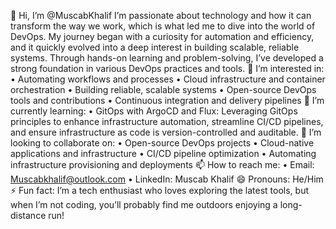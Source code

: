 👋 Hi, I’m @MuscabKhalif
I’m passionate about technology and how it can transform the way we work, which is what led me to dive into the world of DevOps. My journey began with a curiosity for automation and efficiency, and it quickly evolved into a deep interest in building scalable, reliable systems. Through hands-on learning and problem-solving, I’ve developed a strong foundation in various DevOps practices and tools.
👀 I’m interested in:
•	Automating workflows and processes
•	Cloud infrastructure and container orchestration
•	Building reliable, scalable systems
•	Open-source DevOps tools and contributions
•	Continuous integration and delivery pipelines
🌱 I’m currently learning:
•	GitOps with ArgoCD and Flux: Leveraging GitOps principles to enhance infrastructure automation, streamline CI/CD pipelines, and ensure infrastructure as code is version-controlled and auditable.
💞️ I’m looking to collaborate on:
•	Open-source DevOps projects
•	Cloud-native applications and infrastructure
•	CI/CD pipeline optimization
•	Automating infrastructure provisioning and deployments
📫 How to reach me:
•	Email: Muscabkhalif@outlook.com
•	LinkedIn:  Muscab Khalif 
😄 Pronouns: He/Him
⚡ Fun fact: I’m a tech enthusiast who loves exploring the latest tools, but when I’m not coding, you’ll probably find me outdoors enjoying a long-distance run!
